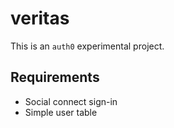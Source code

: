 # veritas

This is an `auth0` experimental project.

## Requirements

- Social connect sign-in
- Simple user table
